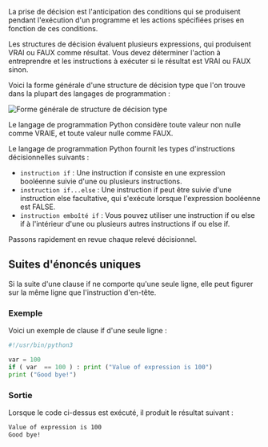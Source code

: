 La prise de décision est l'anticipation des conditions qui se produisent pendant l'exécution d'un programme et les actions spécifiées prises en fonction de ces conditions.

Les structures de décision évaluent plusieurs expressions, qui produisent VRAI ou FAUX comme résultat. Vous devez déterminer l'action à entreprendre et les instructions à exécuter si le résultat est VRAI ou FAUX sinon.

Voici la forme générale d'une structure de décision type que l'on trouve dans la plupart des langages de programmation :

![Forme générale de structure de décision type](https://raw.githubusercontent.com/Microleadoff/content/master/lang/fr/courses/D%C3%A9veloppement%20G%C3%A9n%C3%A9rique/Python/courses/0220%20-%20Prise%20de%20d%C3%A9cision/images/image1.png)

Le langage de programmation Python considère toute valeur non nulle comme VRAIE, et toute valeur nulle comme FAUX.

Le langage de programmation Python fournit les types d'instructions décisionnelles suivants :

- ```instruction if``` : Une instruction if consiste en une expression booléenne suivie d'une ou plusieurs instructions. 
- ```instruction if...else``` : Une instruction if peut être suivie d'une instruction else facultative, qui s'exécute lorsque l'expression booléenne est FALSE. 
- ```instruction emboîté if``` : Vous pouvez utiliser une instruction if ou else if à l'intérieur d'une ou plusieurs autres instructions if ou else if. 

Passons rapidement en revue chaque relevé décisionnel.

## Suites d'énoncés uniques

Si la suite d'une clause if ne comporte qu'une seule ligne, elle peut figurer sur la même ligne que l'instruction d'en-tête.

### Exemple

Voici un exemple de clause if d'une seule ligne :

```python
#!/usr/bin/python3

var = 100
if ( var  == 100 ) : print ("Value of expression is 100")
print ("Good bye!")
```

### Sortie

Lorsque le code ci-dessus est exécuté, il produit le résultat suivant :

```bash
Value of expression is 100
Good bye!
```
